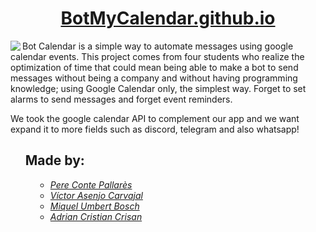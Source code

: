<a href="https://botmycalendar.github.io/"> <h1 align="center"> BotMyCalendar.github.io</h1> </a>

<p><img src="https://user-images.githubusercontent.com/56587858/118353302-eef09280-b565-11eb-8fe9-281f8de6ca72.gif" align="left">Bot Calendar is a simple way to automate messages using google calendar events. This project comes from four students who realize the optimization of time that could mean being able to make a bot to send messages without being a company and  without having programming knowledge; using Google Calendar only, the simplest way. Forget to set alarms to send messages and forget event reminders.</p>

We took the google calendar API to complement our app and we want expand it to more fields such as discord, telegram and also whatsapp!
<p>
<dl>
<ul>
<h2>Made by:</h2>
<dd><a href="https://github.com/PereCP"><li type="circle"><i>Pere Conte Pallarès</i></li></a></dd>
<dd><a href="https://github.com/victorasenjo22"><li type="circle"><i>Víctor Asenjo Carvajal</i></li></dd>
<dd><a href="https://github.com/mumbert4"><li type="circle"><i>Miquel Umbert Bosch</i></li></dd>
<dd><a href="https://github.com/AdriCri22/"><li type="circle"><i>Adrian Cristian Crisan</i></li></dd>
</ul>
</dl>
</p>